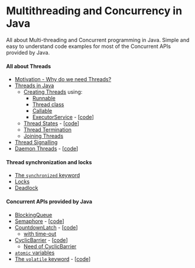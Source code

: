 # Multithreading and Concurrency in Java

All about Multi-threading and Concurrent programming in Java.
Simple and easy to understand code examples for most of the Concurrent APIs provided by Java.

#### All about Threads
- [Motivation - Why do we need Threads?](./notes/threads-motivation.md)
- [Threads in Java](./src/com/codecafe/concurrency/thread)
  - [Creating Threads](./notes/creating-threads.md) using:
    - [Runnable](./src/com/codecafe/concurrency/thread/basics/designathread/ThreadDemo.java)
    - [Thread class](./src/com/codecafe/concurrency/thread/basics/designathread/ThreadDemo.java)
    - [Callable](./src/com/codecafe/concurrency/thread/basics/designathread/CallableDemo.java)
    - [ExecutorService](notes/executorservice.md) - [[code](./src/com/codecafe/concurrency/executorservice/ExecutorServiceDemo.java)]
  - [Thread States](./notes/thread-states.md) - [[code](./src/com/codecafe/concurrency/thread/basics/designathread/ThreadStates.java)]
  - [Thread Termination](./src/com/codecafe/concurrency/thread/threadtermination/Main.java)
  - [Joining Threads](./src/com/codecafe/concurrency/thread/joiningthreads/Main.java)
- [Thread Signalling](./src/com/codecafe/concurrency/threadsignalling)
- [Daemon Threads](./notes/daemon-threads.md) - [[code](./src/com/codecafe/concurrency/thread/daemonthreads/Main.java)]

#### Thread synchronization and locks
- [The `synchronized` keyword](./src/com/codecafe/concurrency/_synchronized)
- [Locks](./src/com/codecafe/concurrency/locks)
- [Deadlock](./src/com/codecafe/concurrency/deadlock)

#### Concurrent APIs provided by Java
- [BlockingQueue](./src/com/codecafe/concurrency/blockingqueue)
- [Semaphore](./notes/semaphore.md) - [[code](./src/com/codecafe/concurrency/semaphore)]
- [CountdownLatch](./notes/countdownlatch.md) - [[code](./src/com/codecafe/concurrency/countdownlatch/CountDownLatchDemo.java)]
  - [with time-out](./src/com/codecafe/concurrency/countdownlatch/timeout/TerminatingCountDownLatch.java)
- [CyclicBarrier](./notes/cyclicbarrier.md) - [[code](./src/com/codecafe/concurrency/cyclicbarrier/CyclicBarrierDemo.java)]
  - [Need of CyclicBarrier](./src/com/codecafe/concurrency/cyclicbarrier/NeedOfCyclicBarrier.java)
- [`atomic` variables](./src/com/codecafe/concurrency/_atomic)
- [The `volatile` keyword](./src/com/codecafe/concurrency/_volatile/volatile-keyword.md) - [[code](./src/com/codecafe/concurrency/_volatile/VolatileDemo.java)]
